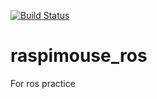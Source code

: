 [![Build Status](https://travis-ci.org/NishdiaLab/raspimouse_ros.svg?branch=master)](https://travis-ci.org/NishdiaLab/raspimouse_ros)

# raspimouse_ros
For ros practice
